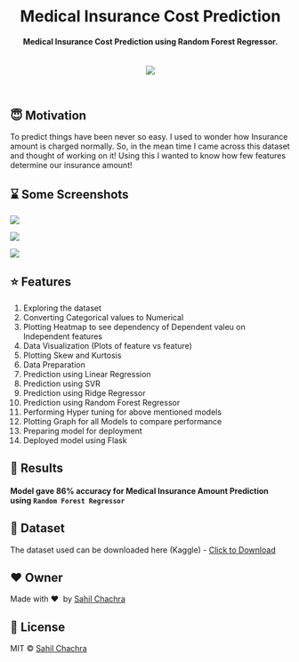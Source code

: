 <h1 align="center">Medical Insurance Cost Prediction</h1>

<div align= "center">
  <h4>Medical Insurance Cost Prediction using Random Forest Regressor.</h4><br>
  <img src="https://github.com/SahilChachra/Medical-Cost-Prediction/blob/master/sampleImages/doc.gif">
</div>

&nbsp;&nbsp;&nbsp;&nbsp;&nbsp;&nbsp;&nbsp;&nbsp;&nbsp;&nbsp;&nbsp;&nbsp;&nbsp;&nbsp;&nbsp;&nbsp;&nbsp;&nbsp;&nbsp;&nbsp;&nbsp;&nbsp;&nbsp;&nbsp;&nbsp;&nbsp;&nbsp;&nbsp;&nbsp;&nbsp;&nbsp;&nbsp;&nbsp;&nbsp;&nbsp;

## :innocent: Motivation

To predict things have been never so easy. I used to wonder how Insurance amount is charged normally. So, in the mean time I came across this dataset and thought of working on it! Using this I wanted to know how few features determine our insurance amount! 
 
## :hourglass: Some Screenshots

![](https://github.com/SahilChachra/Medical-Cost-Prediction/blob/master/sampleImages/Cor.png)

![](https://github.com/SahilChachra/Medical-Cost-Prediction/blob/master/sampleImages/AgevsCharges.png)

![](https://github.com/SahilChachra/Medical-Cost-Prediction/blob/master/sampleImages/deployments.png)

## :star: Features
<ol>
    <li>Exploring the dataset</li>
    <li>Converting Categorical values to Numerical</li>
    <li>Plotting Heatmap to see dependency of Dependent valeu on Independent features</li>
    <li>Data Visualization (Plots of feature vs feature)</li>
    <li>Plotting Skew and Kurtosis</li>
    <li>Data Preparation</li>
    <li>Prediction using Linear Regression</li>
    <li>Prediction using SVR</li>
    <li>Prediction using Ridge Regressor</li>
    <li>Prediction using Random Forest Regressor</li>
    <li>Performing Hyper tuning for above mentioned models</li>
    <li>Plotting Graph for all Models to compare performance</li>
    <li>Preparing model for deployment</li>
    <li>Deployed model using Flask</li>
</ol>

## :key: Results

####  Model gave 86% accuracy for Medical Insurance Amount Prediction using <code>Random Forest Regressor</code>


## :file_folder: Dataset
The dataset used can be downloaded here (Kaggle) - [Click to Download](https://www.kaggle.com/mirichoi0218/insurance)

## :heart: Owner
Made with :heart:&nbsp;  by [Sahil Chachra](https://github.com/SahilChachra)

## :eyes: License
MIT © [Sahil Chachra](https://github.com/SahilChachra/Medical-Cost-Prediction/blob/master/LICENSE)
